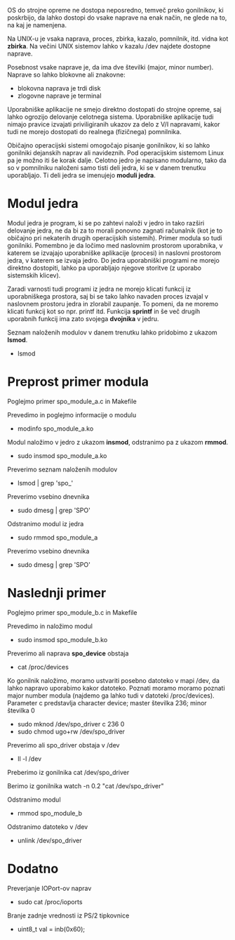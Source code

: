 OS do strojne opreme ne dostopa neposredno, temveč preko gonilnikov, ki poskrbijo, da lahko dostopi do vsake naprave na enak način, ne glede na to, na kaj je namenjena.

Na UNIX-u je vsaka naprava, proces, zbirka, kazalo, pomnilnik, itd. vidna kot **zbirka**. Na večini UNIX sistemov lahko v kazalu /dev najdete dostopne naprave.

Posebnost vsake naprave je, da ima dve številki (major, minor number). 
Naprave so lahko blokovne ali znakovne:
- blokovna naprava je trdi disk
- zlogovne naprave je terminal

Uporabniške aplikacije ne smejo direktno dostopati do strojne opreme, saj lahko ogrozijo delovanje celotnega sistema. Uporabniške aplikacije tudi nimajo pravice izvajati priviligiranih ukazov za delo z V/I napravami, kakor tudi ne morejo dostopati do realnega (fizičnega) pomnilnika.

Običajno operacijski sistemi omogočajo pisanje gonilnikov, ki so lahko gonilniki dejanskih naprav ali navideznih. Pod operacijskim sistemom Linux pa je možno iti še korak dalje. Celotno jedro je napisano modularno, tako da so v pomnilniku naloženi samo tisti deli jedra, ki se v danem trenutku uporabljajo. Ti deli jedra se imenujejo **moduli jedra**.

# Modul jedra
Modul jedra je program, ki se po zahtevi naloži v jedro in tako razširi delovanje jedra, ne da bi za to morali ponovno zagnati računalnik (kot je to običajno pri nekaterih drugih operacijskih sistemih). Primer modula so tudi gonilniki. Pomembno je da ločimo med naslovnim prostorom uporabnika, v katerem se izvajajo uporabniške aplikacije (procesi) in naslovni prostorom jedra, v katerem se izvaja jedro. Do jedra uporabniški programi ne morejo direktno dostopiti, lahko pa uporabljajo njegove storitve (z uporabo sistemskih klicev).

Zaradi varnosti tudi programi iz jedra ne morejo klicati funkcij iz uporabniškega prostora, saj bi se tako lahko navaden proces izvajal v naslovnem prostoru jedra in zlorabil zaupanje. To pomeni, da ne moremo klicati funkcij kot so npr. printf itd. Funkcija **sprintf** in še več drugih uporabnih funkcij ima zato svojega **dvojnika** v jedru. 

Seznam naloženih modulov v danem trenutku lahko pridobimo z ukazom **lsmod**.
- lsmod

# Preprost primer modula
Poglejmo primer spo_module_a.c in Makefile

Prevedimo in poglejmo informacije o modulu
- modinfo spo_module_a.ko

Modul naložimo v jedro z ukazom **insmod**, odstranimo pa z ukazom **rmmod**. 
- sudo insmod spo_module_a.ko

Preverimo seznam naloženih modulov
- lsmod | grep 'spo_'

Preverimo vsebino dnevnika
- sudo dmesg | grep 'SPO'

Odstranimo modul iz jedra
- sudo rmmod spo_module_a

Preverimo vsebino dnevnika
- sudo dmesg | grep 'SPO'

# Naslednji primer
Poglejmo primer spo_module_b.c in Makefile

Prevedimo in naložimo modul
- sudo insmod spo_module_b.ko

Preverimo ali naprava **spo_device** obstaja
- cat /proc/devices

Ko gonilnik naložimo, moramo ustvariti posebno datoteko v mapi /dev, da lahko napravo uporabimo kakor datoteko. Poznati moramo moramo poznati major number modula (najdemo ga lahko tudi v datoteki /proc/devices).
Parameter c predstavlja character device; master številka 236; minor številka 0
- sudo mknod /dev/spo_driver c 236 0
- sudo chmod ugo+rw /dev/spo_driver

Preverimo ali spo_driver obstaja v /dev
- ll -l /dev

Preberimo iz gonilnika
cat /dev/spo_driver

Berimo iz gonilnika
watch -n 0.2 "cat /dev/spo_driver"

Odstranimo modul
- rmmod spo_module_b

Odstranimo datoteko v /dev
- unlink /dev/spo_driver

# Dodatno
Preverjanje IOPort-ov naprav
- sudo cat /proc/ioports

Branje zadnje vrednosti iz PS/2 tipkovnice
- uint8_t val = inb(0x60);